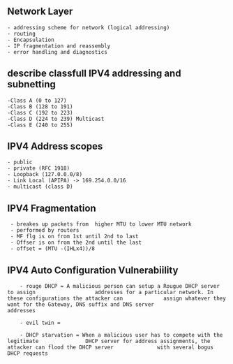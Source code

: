 ## Network Layer 
    - addressing scheme for network (logical addressing)
    - routing 
    - Encapsulation
    - IP fragmentation and reassembly
    - error handling and diagnostics

## describe classfull IPV4 addressing and subnetting 

    -Class A (0 to 127)
    -Class B (128 to 191)
    -Class C (192 to 223)
    -Class D (224 to 239) Multicast
    -Class E (240 to 255)
    
## IPV4 Address scopes

    - public
    - private (RFC 1918)
    - Loopback (127.0.0.0/8)
    - Link Local (APIPA) -> 169.254.0.0/16
    - multicast (class D)

## IPV4 Fragmentation
     - breakes up packets from  higher MTU to lower MTU network
     - performed by routers
     - MF flg is on from 1st until 2nd to last
     - Offser is on from the 2nd until the last
     - offset = (MTU -(IHLx4))/8

## IPV4 Auto Configuration Vulnerabiility 

        - rouge DHCP = A malicious person can setup a Rougue DHCP server to assign                   addresses for a particular network. In these configurations the attacker can             assign whatever they want for the Gateway, DNS suffix and DNS server                     addresses
        
        - evil twin = 
        
        - DHCP starvation = When a malicious user has to compete with the legitimate               DHCP server for address assignments, the attacker can flood the DHCP server              with several bogus DHCP requests
        
